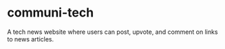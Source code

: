 # communi-tech
A tech news website where users can post, upvote, and comment on links to news articles.
